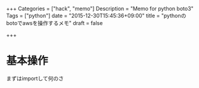 +++
Categories = ["hack", "memo"]
Description = "Memo for python boto3"
Tags = ["python"]
date = "2015-12-30T15:45:36+09:00"
title = "pythonのbotoでawsを操作するメモ"
draft = false

+++

# 基本操作

まずはimportして何のさ
